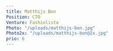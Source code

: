 ```yaml
---
title: Matthijs Bon
Position: CTO
Venture: Fashiolista
Photo: "/uploads/matthijs-bon.jpg"
Photo2x: "/uploads/matthijs-bon@2x.jpg"
prio: 6
---
```


